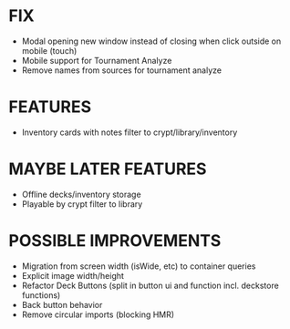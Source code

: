 # FIX
- Modal opening new window instead of closing when click outside on mobile (touch)
- Mobile support for Tournament Analyze
- Remove names from sources for tournament analyze

# FEATURES
- Inventory cards with notes filter to crypt/library/inventory

# MAYBE LATER FEATURES
- Offline decks/inventory storage
- Playable by crypt filter to library

# POSSIBLE IMPROVEMENTS
- Migration from screen width (isWide, etc) to container queries
- Explicit image width/height
- Refactor Deck Buttons (split in button ui and function incl. deckstore functions)
- Back button behavior
- Remove circular imports (blocking HMR)
